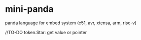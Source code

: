 # mini-panda
panda language for embed system (c51, avr, xtensa, arm, risc-v)


//TO-DO token.Star: get value or pointer
